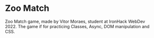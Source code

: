 
# Zoo Match

Zoo Match game, made by Vitor Moraes, student at IronHack WebDev 2022.
The game if for practicing Classes, Async, DOM manipulation and CSS.

